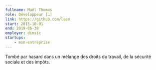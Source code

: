 ```yaml
---
fullname: Maël Thomas
role: Développeur […]
link: https://github.com/laem
start: 2015-10-01
end: 2019-06-30
employer: dinsic
startups:
    - mon-entreprise
---
```


Tombé par hasard dans un mélange des droits du travail, de la sécurité sociale et des impôts.
